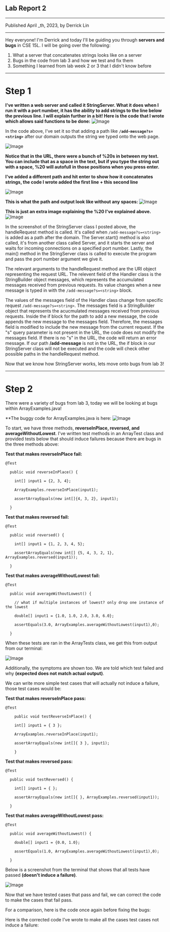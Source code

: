 ## **Lab Report 2**
---
Published April _th, 2023, by Derrick Lin

---
Hey everyone! I'm Derrick and today I'll be guiding you through **servers and bugs** in CSE 15L. I will be going over the following:
1. What a server that concatenates strings looks like on a server
2. Bugs in the code from lab 3 and how we test and fix them
3. Something I learned from lab week 2 or 3 that I didn't know before
---
# **Step 1**
**I've written a web server and called it StringServer. What it does when I run it with a port number, it has the ability to add strings to the line below the previous line. I will explain further in a bit! Here is the code that I wrote which allows said functions to be done:**
![Image](stringServer.png)

In the code above, I've set it so that adding a path like **`/add-message?s=<string>`** after our domain outputs the string we typed onto the web page.

![Image](stringServerPic1.png)

**Notice that in the URL, there were a bunch of %20s in between my text. You can include that as a space in the text, but if you type the string out with a space, %20 will autofull in those positions when you press enter.**

**I've added a different path and hit enter to show how it concatenates strings, the code I wrote added the first line + this second line**

![Image](stringServerPic2.png)

**This is what the path and output look like without any spaces:**
![Image](stringServerPic3.png)

**This is just an extra image explaining the %20 I've explained above.**
![Image](stringServerPic4.png)

In the screenshot of the StringServer class I posted above, the handleRequest method is called. It's called when 
`/add-message?s=<string>` is added as a path after the domain. The Server.start() method is also called, it's from another class called Server, and it starts the server and waits for incoming connections on a specified port number. Lastly, the main() method in the StringServer class is called to execute the program and pass the port number argument we give it.

The relevant arguments to the handleRequest method are the URI object representing the request URL. The relevent field of the Handler class is the StringBuilder object messages, which represents the accumulated messages received from previous requests. Its value changes when a new message is typed in with the `/add-message?s=<string>` block.

The values of the messages field of the Handler class change from specific request `/add-message?s=<string>`. The messages field is a StringBuilder object that represents the acucmulated messages received from previous requests. Inside the if block for the path to add a new message, the code appends the new message to the messages field. Therefore, the messages field is modified to include the new message from the current request. If the "s" query parameter is not present in the URL, the code does not modify the messages field. If there is no "s" in the URL, the code will return an error message. If our path **/add-message** is not in the URL, the if block in our StringServer class will not be executed and the code will check other possible paths in the handleRequest method.

Now that we know how StringServer works, lets move onto bugs from lab 3!

---
# **Step 2**
There were a variety of bugs from lab 3, today we will be looking at bugs within ArrayExamples.java!

**The buggy code for ArrayExamples.java is here:
![Image](arrayExamplesBuggy.png)

To start, we have three methods, **reverseInPlace, reversed, and averageWithoutLowest**. I've written test methods in an ArrayTest class and provided tests below that should induce failures because there are bugs in the three methods above:

**Test that makes reverseInPlace fail:** 

```
@Test

  public void reverseInPlace() {
  
    int[] input1 = {2, 3, 4};
    
    ArrayExamples.reverseInPlace(input1);
    
    assertArrayEquals(new int[]{4, 3, 2}, input1);
    
  }
```

**Test that makes reversed fail:** 

```
@Test

  public void reversed() {
  
    int[] input1 = {1, 2, 3, 4, 5};
    
    assertArrayEquals(new int[] {5, 4, 3, 2, 1}, ArrayExamples.reversed(input1));
    
  }
```

**Test that makes averageWithoutLowest fail:** 

```
@Test

  public void averageWithoutLowest() {

    // what if multiple instances of lowest? only drop one instance of the lowest
    
    double[] input1 = {1.0, 1.0, 2.0, 3.0, 6.0};
    
    assertEquals(3.0, ArrayExamples.averageWithoutLowest(input1),0);

  }
```

When these tests are ran in the ArrayTests class, we get this from output from our terminal:

![Image](failureAndSymptoms.png)

Additionally, the symptoms are shown too. We are told which test failed and why **(expected does not match actual output)**.

We can write more simple test cases that will actually not induce a failure, those test cases would be:

**Test that makes reverseInPlace pass:** 

```
@Test 

	public void testReverseInPlace() {
  
    int[] input1 = { 3 };
    
    ArrayExamples.reverseInPlace(input1);
    
    assertArrayEquals(new int[]{ 3 }, input1);
    
	}
```

**Test that makes reversed pass:** 

```
@Test

  public void testReversed() {
  
    int[] input1 = { };
    
    assertArrayEquals(new int[]{ }, ArrayExamples.reversed(input1));
    
  }
```

**Test that makes averageWithoutLowest pass:** 

```
@Test

  public void averageWithoutLowest() {
    
    double[] input1 = {0.0, 1.0};
    
    assertEquals(1.0, ArrayExamples.averageWithoutLowest(input1),0);

  }
```

Below is a screenshot from the terminal that shows that all tests have passed **(doesn't induce a failure)**.

![Image](doesNotInduceFailure/png)

Now that we have tested cases that pass and fail, we can correct the code to make the cases that fail pass.

For a comparison, here is the code once again before fixing the bugs:

Here is the corrected code I've wrote to make all the cases test cases not induce a failure:

